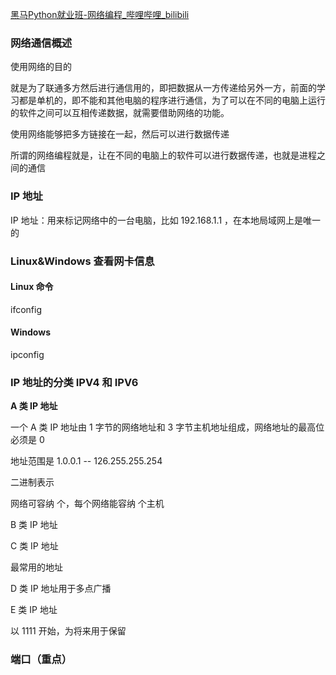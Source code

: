 [黑马Python就业班-网络编程_哔哩哔哩_bilibili](https://www.bilibili.com/video/BV164411E7VB/?spm_id_from=333.337.search-card.all.click&vd_source=4c0ecc73a7ed06609f30cb4e05cb32f5)

### 网络通信概述

使用网络的目的

就是为了联通多方然后进行通信用的，即把数据从一方传递给另外一方，前面的学习都是单机的，即不能和其他电脑的程序进行通信，为了可以在不同的电脑上运行的软件之间可以互相传递数据，就需要借助网络的功能。

使用网络能够把多方链接在一起，然后可以进行数据传递

所谓的网络编程就是，让在不同的电脑上的软件可以进行数据传递，也就是进程之间的通信

### IP 地址

IP 地址：用来标记网络中的一台电脑，比如 192.168.1.1 ，在本地局域网上是唯一的

### Linux&Windows 查看网卡信息

#### Linux 命令

ifconfig 

#### Windows 

ipconfig 

### IP 地址的分类 IPV4 和 IPV6

**A 类 IP 地址**

一个 A 类 IP 地址由 1 字节的网络地址和 3 字节主机地址组成，网络地址的最高位必须是 0 

地址范围是 1.0.0.1 -- 126.255.255.254

二进制表示

网络可容纳 个，每个网络能容纳 个主机

B 类 IP 地址

C 类 IP 地址

最常用的地址

D 类 IP 地址用于多点广播

E 类 IP 地址

以 1111 开始，为将来用于保留


### 端口（重点）



